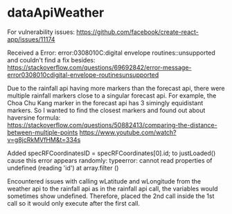 # dataApiWeather

For vulnerability issues: https://github.com/facebook/create-react-app/issues/11174

Received a Error: error:0308010C:digital envelope routines::unsupported and couldn't find a fix besides: https://stackoverflow.com/questions/69692842/error-message-error0308010cdigital-envelope-routinesunsupported

Due to the rainfall api having more markers than the forecast api, there were multiple rainfall markers close to a singular forecast api. For example, the Choa Chu Kang marker in the forecast api has 3 simingly equidistant markers. So I wanted to find the closest markers and found out about haversine formula: https://stackoverflow.com/questions/50882413/comparing-the-distance-between-multiple-points
https://www.youtube.com/watch?v=g8jcRkMVfHM&t=334s

Added specRFCoordinatesID = specRFCoordinates[0].id; to justLoaded() cause this error appears randomly: typeerror: cannot read properties of undefined (reading 'id') at array.filter (<anonymous>)

Encountered issues with calling wLatitude and wLongitude from the weather api to the rainfall api as in the rainfall api call, the variables would sometimes show undefined. Therefore, placed the 2nd call inside the 1st call so it would only execute after the first call.